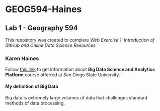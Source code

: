 # GEOG594-Haines
## Lab 1 - Geography 594
This repository was created to complete *Web Exercise 1: Introduction of GitHub and Online Data Science Resources*
### Karen Haines
Follow [this link](https://map.sdsu.edu/bigdata/) to get information about 
**Big Data Science and Analytics Platform** course offerred at San Diego State University.

#### My definition of Big Data
Big data is extremely large volumes of data that challenges standard methods of data processing.
